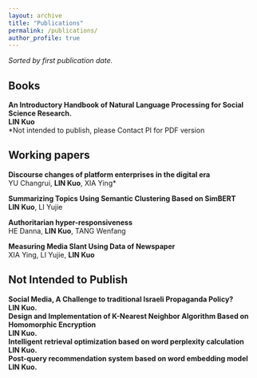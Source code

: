 ```yaml
---
layout: archive
title: "Publications"
permalink: /publications/
author_profile: true
---
```

*Sorted by first publication date.*

## Books

<b>An Introductory Handbook of Natural Language Processing for Social Science Research.</b><br>
<b>LIN Kuo</b><br>
*Not intended to publish, please Contact PI for PDF version<br>

## Working papers

<b>Discourse changes of platform enterprises in the digital era</b><br>
YU Changrui, <b>LIN Kuo</b>, XIA Ying*<br>

<b>Summarizing Topics Using Semantic Clustering Based on SimBERT</b><br>
<b>LIN Kuo</b>, LI Yujie<br>

<b>Authoritarian hyper-responsiveness</b><br>
HE Danna, <b>LIN Kuo</b>, TANG Wenfang<br>

<b>Measuring Media Slant Using Data of Newspaper</b><br>
XIA Ying, LI Yujie, <b>LIN Kuo</b><br>




## Not Intended to Publish 
<b>Social Media, A Challenge to traditional Israeli Propaganda Policy?</b><br>
<b>LIN Kuo.</b><br>
<b>Design and Implementation of K-Nearest Neighbor Algorithm Based on Homomorphic Encryption</b><br>
<b>LIN Kuo.</b><br>
<b>Intelligent retrieval optimization based on word perplexity calculation</b><br>
<b>LIN Kuo.</b><br>
<b>Post-query recommendation system based on word embedding model</b><br>
<b>LIN Kuo.</b><br>
